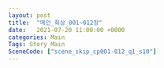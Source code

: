 ```yaml
---
layout: post
title:  "메인_회상_001~012장"
date:   2021-07-20 11:00:00 +0000
categories: Main
Tags: Story Main
SceneCode: ["scene_skip_cp001-012_q1_s10"]
---
```

